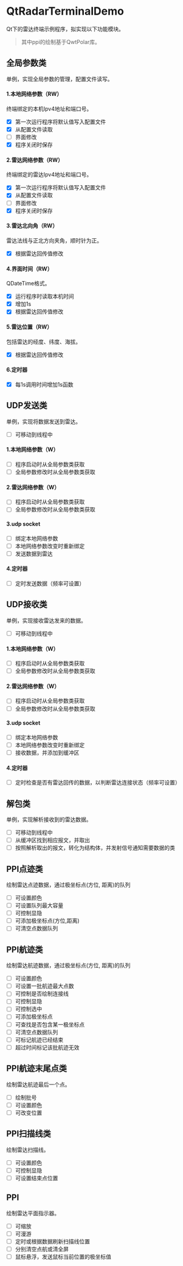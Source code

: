 # QtRadarTerminalDemo
Qt下的雷达终端示例程序，拟实现以下功能模块。
> 其中ppi的绘制基于QwtPolar库。

## 全局参数类
单例，实现全局参数的管理，配置文件读写。
#### 1.本地网络参数（RW）
终端绑定的本机Ipv4地址和端口号。
* [x] 第一次运行程序将默认值写入配置文件
* [x] 从配置文件读取
* [ ] 界面修改
* [x] 程序关闭时保存
#### 2.雷达网络参数（RW）
终端绑定的雷达Ipv4地址和端口号。
* [x] 第一次运行程序将默认值写入配置文件
* [x] 从配置文件读取
* [ ] 界面修改
* [x] 程序关闭时保存
#### 3.雷达北向角（RW）
雷达法线与正北方向夹角，顺时针为正。
* [x] 根据雷达回传值修改
#### 4.界面时间（RW）
QDateTime格式。
* [x] 运行程序时读取本机时间
* [x] 增加1s
* [x] 根据雷达回传值修改
#### 5.雷达位置（RW）
包括雷达的经度、纬度、海拔。
* [x] 根据雷达回传值修改
#### 6.定时器
* [x] 每1s调用时间增加1s函数

## UDP发送类
单例，实现将数据发送到雷达。
* [ ] 可移动到线程中
#### 1.本地网络参数（W）
* [ ] 程序启动时从全局参数类获取
* [ ] 全局参数修改时从全局参数类获取
#### 2.雷达网络参数（W）
* [ ] 程序启动时从全局参数类获取
* [ ] 全局参数修改时从全局参数类获取
#### 3.udp socket
* [ ] 绑定本地网络参数
* [ ] 本地网络参数改变时重新绑定
* [ ] 发送数据到雷达
#### 4.定时器
* [ ] 定时发送数据（频率可设置）

## UDP接收类
单例，实现接收雷达发来的数据。
* [ ] 可移动到线程中
#### 1.本地网络参数（W）
* [ ] 程序启动时从全局参数类获取
* [ ] 全局参数修改时从全局参数类获取
#### 2.雷达网络参数（W）
* [ ] 程序启动时从全局参数类获取
* [ ] 全局参数修改时从全局参数类获取
#### 3.udp socket
* [ ] 绑定本地网络参数
* [ ] 本地网络参数改变时重新绑定
* [ ] 接收数据，并添加到缓冲区
#### 4.定时器
* [ ] 定时检查是否有雷达回传的数据，以判断雷达连接状态（频率可设置）

## 解包类
单例，实现解析接收到的雷达数据。
* [ ] 可移动到线程中
* [ ] 从缓冲区找到相应报文，并取出
* [ ] 按照解析取出的报文，转化为结构体，并发射信号通知需要数据的类

## PPI点迹类
绘制雷达点迹数据，通过极坐标点(方位, 距离)的队列
* [ ] 可设置颜色
* [ ] 可设置队列最大容量
* [ ] 可控制显隐
* [ ] 可添加极坐标点(方位,距离)
* [ ] 可清空点数据队列

## PPI航迹类
绘制雷达航迹数据，通过极坐标点(方位, 距离)的队列
* [ ] 可设置颜色
* [ ] 可设置一批航迹最大点数
* [ ] 可控制是否绘制连接线
* [ ] 可控制显隐
* [ ] 可控制选中
* [ ] 可添加极坐标点
* [ ] 可查找是否包含某一极坐标点
* [ ] 可清空点数据队列
* [ ] 可标记航迹已经结束
* [ ] 超过时间标记该批航迹无效

## PPI航迹末尾点类
绘制雷达航迹最后一个点。
* [ ] 绘制批号
* [ ] 可设置颜色
* [ ] 可改变位置

## PPI扫描线类
绘制雷达扫描线。
* [ ] 可设置颜色
* [ ] 可控制显隐
* [ ] 可设置结束点位置

## PPI
绘制雷达平面指示器。
* [ ] 可缩放
* [ ] 可漫游
* [ ] 定时或根据数据刷新扫描线位置
* [ ] 分别清空点航或清全屏
* [ ] 鼠标悬浮，发送鼠标当前位置的极坐标值